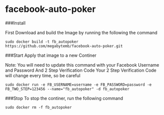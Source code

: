 # facebook-auto-poker

###Install

First Download and build the Image by running the following the command

```
sudo docker build -t fb_autopoker https://github.com/megabytemb/facebook-auto-poker.git
```

###Start
Apply that image to a new Continer

Note: You will need to update this command with your Facebook Username and Password And 2 Step Verification Code
Your 2 Step Verification Code will change every time, so be careful

```
sudo docker run -e FB_USERNAME=username -e FB_PASSWORD=password -e FB_TWO_STEP=123456 --name="fb_autopoker" -d fb_autopoker
```

###Stop
To stop the continer, run the following command
```
sudo docker rm -f fb_autopoker
```
